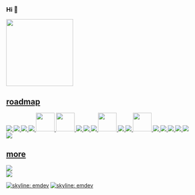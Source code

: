 ### Hi 👋

<!--
<img src="https://media.giphy.com/media/hvRJCLFzcasrR4ia7z/giphy.gif" width="25px">
-->

<div>
  <a href="https://github.com/jokeCloud">
  <img height="180em" src="https://github-readme-stats.vercel.app/api/top-langs/?username=jokeCloud&layout=compact&langs_count=7&theme=github_dark"/>
</div>

## roadmap
<p align="left">
  <img src="https://icongr.am/devicon/javascript-original.svg?size=50&color=currentColor" />
  <img src="https://icongr.am/devicon/vuejs-original-wordmark.svg?size=50&color=currentColor" />
  <img src="https://icongr.am/devicon/python-original.svg?size=50&color=currentColor" />  
  <img src="https://icongr.am/devicon/django-original.svg?size=50&color=currentColor" />
  <img src="https://cdn.jsdelivr.net/gh/devicons/devicon/icons/flask/flask-original.svg" width="50" height="50"/>
  <img src="https://cdn.jsdelivr.net/gh/devicons/devicon/icons/linux/fastapi-original.svg"            width="50" height="50"/>
  <img src="https://icongr.am/devicon/docker-original-wordmark.svg?size=50&color=currentColor" />
  <img src="https://icongr.am/devicon/amazonwebservices-original.svg?size=50&color=currentColor"/>  
  <img src="https://icongr.am/devicon/heroku-original-wordmark.svg?size=50&color=currentColor" />
  <img src="https://cdn.jsdelivr.net/gh/devicons/devicon/icons/linux/linux-original.svg"            width="50" height="50"/>
  <img src="https://icongr.am/devicon/html5-original-wordmark.svg?size=50&color=currentColor" />
  <img src="https://icongr.am/devicon/css3-original-wordmark.svg?size=50&color=currentColor" />  
  <img src="https://cdn.jsdelivr.net/gh/devicons/devicon/icons/bootstrap/bootstrap-original.svg"    width="50" height="50"/>
  <img src="https://icongr.am/devicon/nginx-original.svg?size=50&color=currentColor" />  
  <img src="https://icongr.am/devicon/postgresql-original-wordmark.svg?size=50&color=currentColor" />
  <img src="https://icongr.am/devicon/mongodb-original-wordmark.svg?size=50&color=currentColor" />  
  <img src="https://icongr.am/devicon/debian-original-wordmark.svg?size=50&color=currentColor" /> 
  
  
  <img src="https://icongr.am/devicon/c-original.svg?size=50&color=currentColor" />
  <img src="https://icongr.am/devicon/gimp-original-wordmark.svg?size=50&color=currentColor" />  
</p>
  
  ## more 
<div> 
  <a href="https://www.youtube.com/user/Computerphile/videos" target="_blank"><img src="https://img.shields.io/badge/computerphile-323232?style=for-the-badge&logo=youtube&logoColor=black" target="_blank"></a>
</div>
<div> 
  <a href="https://www.youtube.com/watch?v=FFftmWSzgmk" target="_blank"><img src="https://img.shields.io/badge/numberphile-323232?style=for-the-badge&logo=youtube&logoColor=black" target="_blank"></a>
</div>


[![skyline: emdev](https://img.shields.io/badge/matrix-000000?style=for-the-badge&logo=Matrix&logoColor=white&link=https://skyline.github.com/jokecloud/2022/)](https://skyline.github.com/jokecloud/2022/)
[![skyline: emdev](https://img.shields.io/badge/city-000000?style=for-the-badge&logo=c&logoColor=white&link=https://honzaap.github.io/GithubCity/?name=jokeCloud&year=2022)](https://honzaap.github.io/GithubCity/?name=jokeCloud&year=2022)
